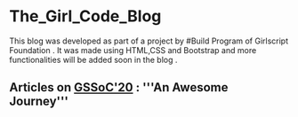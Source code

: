 # The_Girl_Code_Blog
This blog was developed as part of a project by #Build Program of Girlscript Foundation .
It was made using HTML,CSS and Bootstrap and more functionalities will be added soon in the blog .


## Articles on [GSSoC'20](https://www.gssoc.tech/) : '''An Awesome Journey'''